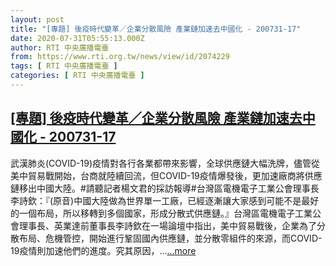 ```yaml
---
layout: post
title: "[專題] 後疫時代變革／企業分散風險 產業鏈加速去中國化 - 200731-17"
date: 2020-07-31T05:55:13.000Z
author: RTI 中央廣播電臺
from: https://www.rti.org.tw/news/view/id/2074229
tags: [ RTI 中央廣播電臺 ]
categories: [ RTI 中央廣播電臺 ]
---
```

<!--1596174913000-->
[[專題] 後疫時代變革／企業分散風險 產業鏈加速去中國化 - 200731-17](https://www.rti.org.tw/news/view/id/2074229)
------

<div>
武漢肺炎(COVID-19)疫情對各行各業都帶來影響，全球供應鏈大幅洗牌，儘管從美中貿易戰開始，台商就陸續回流，但COVID-19疫情爆發後，更加速廠商將供應鏈移出中國大陸。#請聽記者楊文君的採訪報導#台灣區電機電子工業公會理事長李詩欽：『(原音)中國大陸做為世界單一工廠，已經逐漸讓大家感到可能不是最好的一個布局，所以移轉到多個國家，形成分散式供應鏈。』台灣區電機電子工業公會理事長、英業達前董事長李詩欽在一場論壇中指出，美中貿易戰後，企業為了分散布局、危機管控，開始進行鞏固國內供應鏈，並分散零組件的來源，而COVID-19疫情則加速他們的進度。究其原因，...<a target="_blank" href="https://www.rti.org.tw/news/view/id/2074229">...more</a>
</div>
